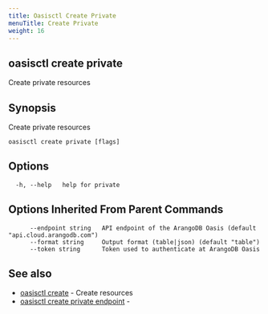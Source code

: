 ```yaml
---
title: Oasisctl Create Private
menuTitle: Create Private
weight: 16
---
```

## oasisctl create private

Create private resources

## Synopsis
Create private resources

```
oasisctl create private [flags]
```

## Options
```
  -h, --help   help for private
```

## Options Inherited From Parent Commands
```
      --endpoint string   API endpoint of the ArangoDB Oasis (default "api.cloud.arangodb.com")
      --format string     Output format (table|json) (default "table")
      --token string      Token used to authenticate at ArangoDB Oasis
```

## See also
* [oasisctl create](_index.md)	 - Create resources
* [oasisctl create private endpoint](create-private-endpoint.md)	 - 

